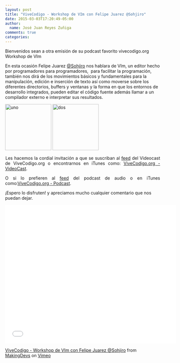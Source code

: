 ```yaml
---
layout: post
title: "ViveCodigo - Workshop de VIm con Felipe Juarez @Sohjiro"
date: 2015-03-03T17:20:49-05:00
author:
  name: José Juan Reyes Zuñiga
comments: true
categories: 
---
```


Bienvenidos sean a otra emisión de su podcast favorito vivecodigo.org Workshop de VIm

En esta ocasión Felipe Juarez <a href="https://twitter.com/Sohjiro">@Sohjiro</a> nos hablara de VIm, un editor hecho por programadores para programadores,  para facilitar la programación, también nos dirá de los movimientos básicos y fundamentales para la manipulación, edición e inserción de texto así como moverse sobre los diferentes directorios, buffers y ventanas y la forma en que los entornos de desarrollo integrados, pueden editar el código fuente además llamar a un compilador externo e interpretar sus resultados.
<!--more-->

<img class="alignleft size-thumbnail wp-image-537" src="https://vivecodigo.org/images/uno.jpg" alt="uno" width="150" height="150" />

<img class="alignleft size-thumbnail wp-image-535" src="https://vivecodigo.org/images/dos.jpg" alt="dos" width="150" height="150" />
<p style="text-align: justify;"><img class="alignnone size-full wp-image-626" src="https://vivecodigo.org/images/vim_zenburn_modified.png" alt="ViveCodigo - Workshop de VIm con Felipe Juarez @Sohjiro" width="1" height="1" />Les hacemos la cordial invitación a que se suscriban al <a href="http://vivecodigo.org/blog/index.xml">feed</a> del Videocast de ViveCodigo.org o encontrarnos en iTunes como: <a href="https://itunes.apple.com/ca/podcast/vivecodigo.org-videocast/id685052596">ViveCodigo.org - VideoCast</a>.</p>
<p style="text-align: justify;">O si lo prefieren al <a href="http://media.vivecodigo.org.s3.amazonaws.com/podcast-audio/feed.xml">feed</a> del podcast de audio o en iTunes como:<a href="https://itunes.apple.com/mz/podcast/vivecodigo.org-podcast/id722889939">ViveCodigo.org - Podcast</a>.</p>
<p style="text-align: justify;"></p>
¡Espero lo disfruten! y apreciamos mucho cualquier comentario que nos puedan dejar.

<a title="ViveCodigo - Workshop de VIm con Felipe Juarez @Sohjiro" href="http://vimeo.com/121086353"><iframe src="//player.vimeo.com/video/121086353" width="556" height="450" frameborder="0" allowfullscreen="allowfullscreen"></iframe></a>

<a href="https://vimeo.com/121086353">ViveCodigo - Workshop de VIm con Felipe Juarez @Sohjiro</a> from <a href="http://vimeo.com/makingdevs">MakingDevs</a> on <a href="https://vimeo.com">Vimeo</a>
